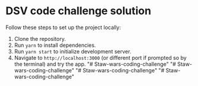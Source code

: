 # DSV code challenge solution

Follow these steps to set up the project locally:

1. Clone the repository.
2. Run `yarn` to install dependencies.
3. Run `yarn start` to initialize development server.
4. Navigate to `http://localhost:3000` (or different port if prompted so by the terminal) and try the app.
"# Staw-wars-coding-challenge" 
"# Staw-wars-coding-challenge" 
"# Staw-wars-coding-challenge" 
"# Staw-wars-coding-challenge" 
